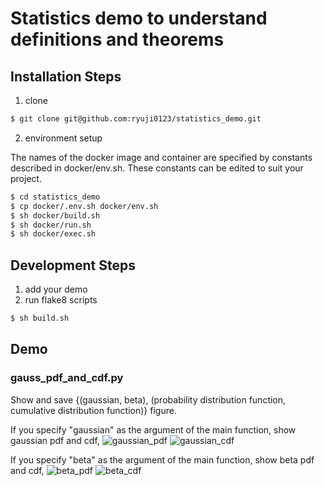 # Statistics demo to understand definitions and theorems
## Installation Steps
1. clone
```sh
$ git clone git@github.com:ryuji0123/statistics_demo.git
```

2. environment setup

The names of the docker image and container are specified by constants described in docker/env.sh.
These constants can be edited to suit your project.
```sh
$ cd statistics_demo
$ cp docker/.env.sh docker/env.sh
$ sh docker/build.sh
$ sh docker/run.sh
$ sh docker/exec.sh
```

## Development Steps
1. add your demo
2. run flake8 scripts
```sh
$ sh build.sh
```

## Demo
### gauss_pdf_and_cdf.py
Show and save {(gaussian, beta), (probability distribution function, cumulative distribution function)} figure.

If you specify "gaussian" as the argument of the main function, show gaussian pdf and cdf,
![gaussian_pdf](https://user-images.githubusercontent.com/49121951/116657667-c98e5100-a9c9-11eb-9651-891a6ae53ee5.png)
![gaussian_cdf](https://user-images.githubusercontent.com/49121951/116657716-d9a63080-a9c9-11eb-9671-2455ed4f6dd9.png)

If you specify "beta" as the argument of the main function, show beta pdf and cdf,
![beta_pdf](https://user-images.githubusercontent.com/49121951/116657825-05291b00-a9ca-11eb-9172-18162e4ced07.png)
![beta_cdf](https://user-images.githubusercontent.com/49121951/116657853-14a86400-a9ca-11eb-86e1-d8f4077333a8.png)
